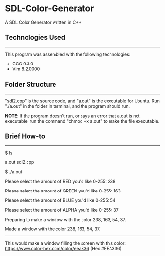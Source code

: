 # SDL-Color-Generator

A SDL Color Generator written in C++ 

## Technologies Used
------------------------------------------------------------------------------------------------------------------------------------------------------------------
This program was assembled with the following technologies:

* GCC 9.3.0
* Vim 8.2.0000

## Folder Structure
------------------------------------------------------------------------------------------------------------------------------------------------------------------
"sdl2.cpp" is the source code, and "a.out" is the executable for Ubuntu.  Run "./a.out" in the folder in terminal, and the program should run.  

**NOTE**: If the program doesn't run, or says an error that a.out is not executable, run the command "chmod +x a.out" to make the file executable.  

## Brief How-to
------------------------------------------------------------------------------------------------------------------------------------------------------------------
$ ls

a.out  sdl2.cpp

$ ./a.out

Please select the amount of RED you'd like 0-255: 238

Please select the amount of GREEN you'd like 0-255: 163

Please select the amount of BLUE you'd like 0-255: 54

Please select the amount of ALPHA you'd like 0-255: 37

Preparing to make a window with the color 238, 163, 54, 37.

Made a window with the color 238, 163, 54, 37.

------------------------------------------------------------------------------------------------------------------------------------------------------------------

This would make a window filling the screen with this color: https://www.color-hex.com/color/eea336 (Hex #EEA336)
